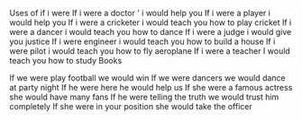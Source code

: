 Uses of if i were 
If i were a doctor ' i would help you 
If i were a player i would help you
If i were a cricketer i would  teach you how to  play cricket 
If i were a dancer i would teach you how to dance 
If i were a judge i would give you  justice 
If i were engineer i would teach you how to build a house 
If i were pilot i would teach you how to fly aeroplane 
If i were a teacher 
I would teach you how to study Books

If we were play football we would win 
If we were dancers we would dance at party night
If he were here he would help us 
If she were a famous actress she would have many fans 
If he were telling the truth we would trust him completely 
If she were in your position she would take the officer